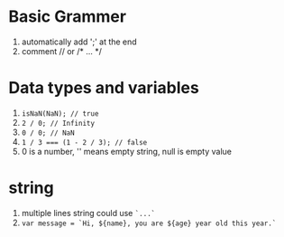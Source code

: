 
# Basic Grammer

1. automatically add ';' at the end
2. comment //  or /* ... */


# Data types and variables
1. ```isNaN(NaN); // true```
2. ```2 / 0; // Infinity```
3. ```0 / 0; // NaN```
4. ```1 / 3 === (1 - 2 / 3); // false```
5.  0 is a number, '' means empty string, null is empty value

# string
1. multiple lines string could use ``` `...` ```
2. ```var message = `Hi, ${name}, you are ${age} year old this year.` ```
